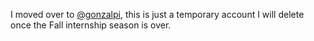 I moved over to [@gonzalpi](https://github.com/gonzalpi), this is just a temporary account I will delete once the Fall internship season is over.
